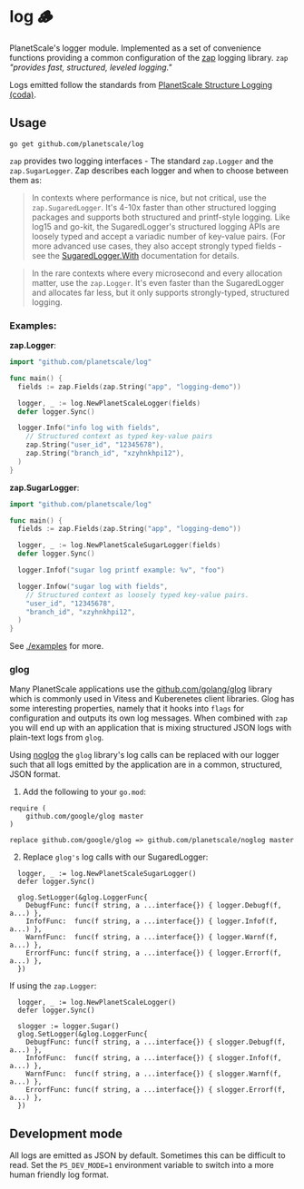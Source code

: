 # log 🪵

PlanetScale's logger module. Implemented as a set of convenience functions providing a common configuration of the [zap](https://github.com/uber-go/zap) logging library.  `zap` *"provides fast, structured, leveled logging."*

Logs emitted follow the standards from [PlanetScale Structure Logging (coda)](https://coda.io/d/Text-Book_dqagsnmBFI6/WIP-Structured-Logging_suS7P#_luvPS).

## Usage

```console
go get github.com/planetscale/log
```

`zap` provides two logging interfaces - The standard `zap.Logger` and the `zap.SugarLogger`. Zap describes each logger and when to choose between them as:

> In contexts where performance is nice, but not critical, use the `zap.SugaredLogger`. It's 4-10x faster than other structured logging packages and supports both structured and printf-style logging. Like log15 and go-kit, the SugaredLogger's structured logging APIs are loosely typed and accept a variadic number of key-value pairs. (For more advanced use cases, they also accept strongly typed fields - see the [SugaredLogger.With](https://pkg.go.dev/go.uber.org/zap@v1.19.1#SugaredLogger.With) documentation for details.

> In the rare contexts where every microsecond and every allocation matter, use the `zap.Logger`. It's even faster than the SugaredLogger and allocates far less, but it only supports strongly-typed, structured logging.

### Examples:

**zap.Logger**:

```go
import "github.com/planetscale/log"

func main() {
  fields := zap.Fields(zap.String("app", "logging-demo"))

  logger, _ := log.NewPlanetScaleLogger(fields)
  defer logger.Sync()

  logger.Info("info log with fields",
    // Structured context as typed key-value pairs
    zap.String("user_id", "12345678"),
    zap.String("branch_id", "xzyhnkhpi12"),
  )
}
```

**zap.SugarLogger**:

```go
import "github.com/planetscale/log"

func main() {
  fields := zap.Fields(zap.String("app", "logging-demo"))

  logger, _ := log.NewPlanetScaleSugarLogger(fields)
  defer logger.Sync()

  logger.Infof("sugar log printf example: %v", "foo")

  logger.Infow("sugar log with fields",
    // Structured context as loosely typed key-value pairs.
    "user_id", "12345678",
    "branch_id", "xzyhnkhpi12",
  )
}
```

See [./examples](./examples) for more.

### glog

Many PlanetScale applications use the [github.com/golang/glog](https://github.com/golang/glog) library which is commonly used in Vitess and Kuberenetes client libraries. Glog has some interesting properties, namely that it hooks into `flags` for configuration and outputs its own log messages. When combined with `zap` you will end up with an application that is mixing structured JSON logs with plain-text logs from `glog`.

Using [noglog](https://github.com/planetscale/noglog) the `glog` library's log calls can be replaced with our logger such that all logs emitted by the application are in a common, structured, JSON format.

1. Add the following to your `go.mod`:

```golang
require (
    github.com/google/glog master
)

replace github.com/google/glog => github.com/planetscale/noglog master
```

2. Replace `glog's` log calls with our SugaredLogger:

```golang
  logger, _ := log.NewPlanetScaleSugarLogger()
  defer logger.Sync()

  glog.SetLogger(&glog.LoggerFunc{
    DebugfFunc: func(f string, a ...interface{}) { logger.Debugf(f, a...) },
    InfofFunc:  func(f string, a ...interface{}) { logger.Infof(f, a...) },
    WarnfFunc:  func(f string, a ...interface{}) { logger.Warnf(f, a...) },
    ErrorfFunc: func(f string, a ...interface{}) { logger.Errorf(f, a...) },
  })
```

If using the `zap.Logger`:

```golang
  logger, _ := log.NewPlanetScaleLogger()
  defer logger.Sync()

  slogger := logger.Sugar()
  glog.SetLogger(&glog.LoggerFunc{
    DebugfFunc: func(f string, a ...interface{}) { slogger.Debugf(f, a...) },
    InfofFunc:  func(f string, a ...interface{}) { slogger.Infof(f, a...) },
    WarnfFunc:  func(f string, a ...interface{}) { slogger.Warnf(f, a...) },
    ErrorfFunc: func(f string, a ...interface{}) { slogger.Errorf(f, a...) },
  })

```

## Development mode

All logs are emitted as JSON by default. Sometimes this can be difficult to read. Set the `PS_DEV_MODE=1` environment variable to switch into a more human friendly log format.

